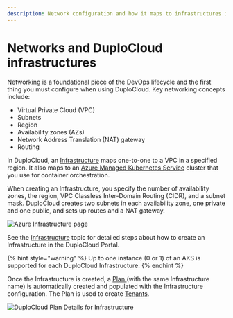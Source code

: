 ```yaml
---
description: Network configuration and how it maps to infrastructures in DuploCloud
---
```


# Networks and DuploCloud infrastructures

Networking is a foundational piece of the DevOps lifecycle and the first thing you must configure when using DuploCloud. Key networking concepts include:

* Virtual Private Cloud (VPC)
* Subnets
* Region
* Availability zones (AZs)
* Network Address Translation (NAT) gateway
* Routing

In DuploCloud, an [Infrastructure](../../../getting-started/application-focussed-interface/infrastructure.md) maps one-to-one to a VPC in a specified region. It also maps to an [Azure Managed Kubernetes Service](https://azure.microsoft.com/en-us/products/kubernetes-service) cluster that you use for container orchestration.&#x20;

When creating an Infrastructure, you specify the number of availability zones, the region, VPC Classless Inter-Domain Routing (CIDR), and a subnet mask. DuploCloud creates two subnets in each availability zone, one private and one public, and sets up routes and a NAT gateway.&#x20;

![Azure Infrastructure page](<../../../.gitbook/assets/Azure\_infra\_default (1).png>)

See the [Infrastructure](../../../aws/aws-services/infrastructure/) topic for detailed steps about how to create an Infrastructure in the DuploCloud Portal.

{% hint style="warning" %}
Up to one instance (0 or 1) of an AKS is supported for each DuploCloud Infrastructure.
{% endhint %}

Once the Infrastructure is created, a [Plan ](../../../getting-started/application-focussed-interface/plan.md)(with the same Infrastructure name) is automatically created and populated with the Infrastructure configuration. The Plan is used to create [Tenants](../tenant-environment.md).

![DuploCloud Plan Details for Infrastructure](../../../.gitbook/assets/Azure\_plan\_details.png)
